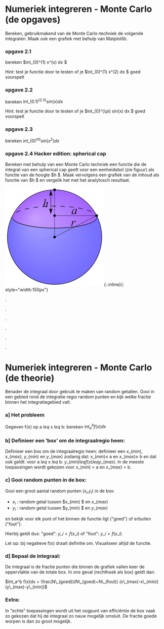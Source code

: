 # Numeriek integreren - Monte Carlo (de opgaves)

Bereken, gebruikmakend van de Monte Carlo-techniek de volgende integralen. 
Maak ook een grafiek met behulp van Matplotlib.

### opgave 2.1 
bereken $int\_(0)^(1) x^(x) dx $

Hint: test je functie door te testen of je $int\_(0)^(1) x^(2) dx $ goed voorspelt

### opgave 2.2
bereken $int\_(0.1)^(2.0) sin(x) dx$

Hint: test je functie door te testen of je $int\_(0)^(\pi) sin(x) dx $ goed voorspelt

### opgave 2.3 
bereken $int\_(0)^(\pi) sin(x^2) dx$

### opgave 2.4 Hacker edition: spherical cap

Bereken met behulp van een Monte Carlo techniek een functie die de integral van een spherical 
cap geeft voor een eenheidsbol (zie figuur) als functie van de hoogte $h $. Maak vervolgens 
een grafiek van de inhoud als functie van $h $ en vergelik het met het analytosch resultaat.

![Spherical Cap](SphericalCap.png){:.inline}{: style="width:150px"} 

.

.

.

.

.

.


# Numeriek integreren - Monte Carlo (de theorie)

Benader de integraal door gebruik te maken van random getallen. Gooi in 
een gebied rond de integratie regio random punten en kijk welke fractie 
binnen het integratiegebied valt.

### a] Het probleem

Gegeven f(x) op a $leq$ x $leq$ b: bereken $int_a^b f(x)dx$

### b] Definieer een ’box’ om de integraalregio heen:

Definieer een box om de integraalregio heen: definieer een 
$x\_(min)$, $x\_(max)$, $y\_(min)$ en $y\_(max)$ zodanig 
dat: $x\_(min) \leq$ a en $x\_(max) \geq$ b en dat ook geldt: 
voor a $leq$ x $leq$ b: $y\_(min) leq f(x) leq y\_(max)$. 
In de meeste toepassingen wordt gekozen voor $x\_(min)$ = a en $x\_(max)$ = b.

### c] Gooi random punten in de box:

Gooi een groot aantal random punten ($x_i$,$y_i$) in de box:

  * $x_i$ : random getal tussen $x\_(min) $ en $x\_(max)$
  * $y_i$ :	random getal tussen $y\_(min) $ en $y\_(max)$

en bekijk voor elk punt of het binnen de functie ligt ("goed") of erbuiten ("fout"):

Hierbij geldt dus: "goed": $y\_i < f(x\_i)$ of "fout": $y\_i > f(x\_i)$

Let op: bij negatieve f(x) draait definitie om. Visualiseer altijd de functie.

### d] Bepaal de integraal:

De integraal is de fractie punten die binnen de grafiek vallen keer de 
oppervlakte van de totale box. In ons geval (rechthoek als box) geldt dan:

$int_a^b f(x)dx = \frac(N\_(goed))(N\_(goed)+N\_(fout)) (x\_(max)-x\_(min)) (y\_(max)-y\_(min))$

### Extra:

In "echte" toepassingen wordt uit het oogpunt van efficiëntie de box vaak zo gekozen dat hij de integraal zo nauw mogelijk omsluit. De fractie goede worpen is dan zo groot mogelijk.
